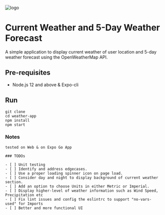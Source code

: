 ![logo](https://image.ibb.co/g69ZDx/682111_cloud_512x512.png)

# Current Weather and 5-Day Weather Forecast

A simple application to display current weather of user location and 5-day weather forecast using the OpenWeatherMap API.

## Pre-requisites

- Node.js 12 and above & Expo-cli

## Run

```
git clone
cd weather-app
npm install
npm start

```

### Notes

```
tested on Web & on Expo Go App

### TODOs

- [ ] Unit testing
- [ ] Identify and address edgecases.
- [ ] Use a proper loading spinner icon on page load.
- [ ] Consider day and night to display background of current weather section.
- [ ] Add an option to choose Units in either Metric or Imperial.
- [ ] Display higher-level of weather information such as Wind Speed, Precipitation etc
- [ ] Fix lint issues and config the eslintrc to support "no-vars-used" for Imports
- [ ] Better and more functional UI

```

```

```
